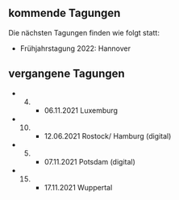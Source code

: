 ## kommende Tagungen ##
Die nächsten Tagungen finden wie folgt statt:
- Frühjahrstagung 2022: Hannover


## vergangene Tagungen ##
- 04. - 06.11.2021 Luxemburg
- 10. - 12.06.2021 Rostock/ Hamburg (digital)
- 05. - 07.11.2021 Potsdam (digital)
- 15. - 17.11.2021 Wuppertal
